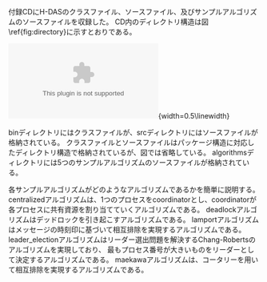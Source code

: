 付録CDにH-DASのクラスファイル、ソースファイル、及びサンプルアルゴリズムのソースファイルを収録した。
CD内のディレクトリ構造は図\ref{fig:directory}に示すとおりである。

![ディレクトリ構造](./src/fig/directory.eps){width=0.5\linewidth}

binディレクトリにはクラスファイルが、srcディレクトリにはソースファイルが格納されている。
クラスファイルとソースファイルはパッケージ構造に対応したディレクトリ構造で格納されているが、図では省略している。
algorithmsディレクトリには5つのサンプルアルゴリズムのソースファイルが格納されている。

各サンプルアルゴリズムがどのようなアルゴリズムであるかを簡単に説明する。
centralizedアルゴリズムは、1つのプロセスをcoordinatorとし、coordinatorが各プロセスに共有資源を割り当てていくアルゴリズムである。
deadlockアルゴリズムはデッドロックを引き起こすアルゴリズムである。
lamportアルゴリズムはメッセージの時刻印に基づいて相互排除を実現するアルゴリズムである。
leader_electionアルゴリズムはリーダー選出問題を解決するChang-Robertsのアルゴリズムを実現しており、
最もプロセス番号が大きいものをリーダーとして決定するアルゴリズムである。
maekawaアルゴリズムは、コータリーを用いて相互排除を実現するアルゴリズムである。
